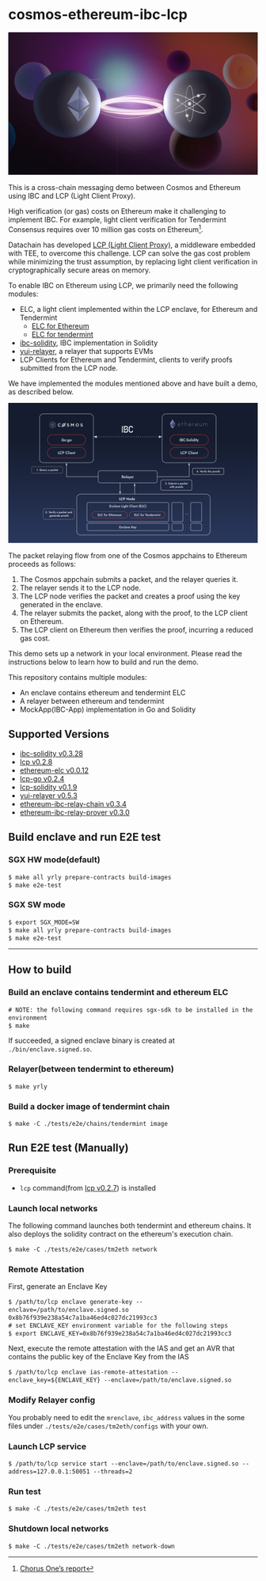 # cosmos-ethereum-ibc-lcp

![banner](./docs/images/banner.png)

This is a cross-chain messaging demo between Cosmos and Ethereum using IBC and LCP (Light Client Proxy).

High verification (or gas) costs on Ethereum make it challenging to implement IBC.
For example, light client verification for Tendermint Consensus requires over 10 million gas costs on Ethereum[^1].

Datachain has developed [LCP (Light Client Proxy)](https://github.com/datachainlab/lcp), a middleware embedded with TEE, to overcome this challenge.
LCP can solve the gas cost problem while minimizing the trust assumption,
by replacing light client verification in cryptographically secure areas on memory.

To enable IBC on Ethereum using LCP, we primarily need the following modules:
- ELC, a light client implemented within the LCP enclave, for Ethereum and Tendermint
    - [ELC for Ethereum](https://github.com/datachainlab/ethereum-elc)
    - [ELC for tendermint](https://github.com/datachainlab/lcp/tree/main/modules/tendermint-lc)
- [ibc-solidity](https://github.com/hyperledger-labs/yui-ibc-solidity), IBC implementation in Solidity
- [yui-relayer](https://github.com/datachainlab/yui-relayer), a relayer that supports EVMs
- LCP Clients for Ethereum and Tendermint, clients to verify proofs submitted from the LCP node.

We have implemented the modules mentioned above and have built a demo, as described below.

![architecture](./docs/images/architecture.png)

The packet relaying flow from one of the Cosmos appchains to Ethereum proceeds as follows:
1. The Cosmos appchain submits a packet, and the relayer queries it.
2. The relayer sends it to the LCP node.
3. The LCP node verifies the packet and creates a proof using the key generated in the enclave.
4. The relayer submits the packet, along with the proof, to the LCP client on Ethereum.
5. The LCP client on Ethereum then verifies the proof, incurring a reduced gas cost.

This demo sets up a network in your local environment.
Please read the instructions below to learn how to build and run the demo.

This repository contains multiple modules:
- An enclave contains ethereum and tendermint ELC
- A relayer between ethereum and tendermint
- MockApp(IBC-App) implementation in Go and Solidity

[^1]: [Chorus One’s report](https://github.com/ChorusOne/tendermint-sol)

## Supported Versions

- [ibc-solidity v0.3.28](https://github.com/hyperledger-labs/yui-ibc-solidity/releases/tag/v0.3.28)
- [lcp v0.2.8](https://github.com/datachainlab/lcp/releases/tag/v0.2.8)
- [ethereum-elc v0.0.12](https://github.com/datachainlab/ethereum-elc/releases/tag/v0.0.12)
- [lcp-go v0.2.4](https://github.com/datachainlab/lcp-go/releases/tag/v0.2.4)
- [lcp-solidity v0.1.9](https://github.com/datachainlab/lcp-solidity/releases/tag/v0.1.9)
- [yui-relayer v0.5.3](https://github.com/hyperledger-labs/yui-relayer/releases/tag/v0.5.3)
- [ethereum-ibc-relay-chain v0.3.4](https://github.com/datachainlab/ethereum-ibc-relay-chain/releases/tag/v0.3.4)
- [ethereum-ibc-relay-prover v0.3.0](https://github.com/datachainlab/ethereum-ibc-relay-prover/releases/tag/v0.3.0)

## Build enclave and run E2E test

### SGX HW mode(default)

```
$ make all yrly prepare-contracts build-images
$ make e2e-test
```

### SGX SW mode

```
$ export SGX_MODE=SW
$ make all yrly prepare-contracts build-images
$ make e2e-test
```

------------

## How to build

### Build an enclave contains tendermint and ethereum ELC

```
# NOTE: the following command requires sgx-sdk to be installed in the environment
$ make
```

If succeeded, a signed enclave binary is created at `./bin/enclave.signed.so`.

### Relayer(between tendermint to ethereum)

```
$ make yrly
```

### Build a docker image of tendermint chain

```
$ make -C ./tests/e2e/chains/tendermint image
```

## Run E2E test (Manually)

### Prerequisite

- `lcp` command(from [lcp v0.2.7](https://github.com/datachainlab/lcp/releases/tag/v0.2.7)) is installed

### Launch local networks

The following command launches both tendermint and ethereum chains. It also deploys the solidity contract on the ethereum's execution chain.

```
$ make -C ./tests/e2e/cases/tm2eth network
```

### Remote Attestation

First, generate an Enclave Key

```
$ /path/to/lcp enclave generate-key --enclave=/path/to/enclave.signed.so
0x8b76f939e238a54c7a1ba46ed4c027dc21993cc3
# set ENCLAVE_KEY environment variable for the following steps
$ export ENCLAVE_KEY=0x8b76f939e238a54c7a1ba46ed4c027dc21993cc3
```

Next, execute the remote attestation with the IAS and get an AVR that contains the public key of the Enclave Key from the IAS

```
$ /path/to/lcp enclave ias-remote-attestation --enclave_key=${ENCLAVE_KEY} --enclave=/path/to/enclave.signed.so
```

### Modify Relayer config

You probably need to edit the `mrenclave`, `ibc_address` values in the some files under `./tests/e2e/cases/tm2eth/configs` with your own.

### Launch LCP service

```
$ /path/to/lcp service start --enclave=/path/to/enclave.signed.so --address=127.0.0.1:50051 --threads=2
```

### Run test

```
$ make -C ./tests/e2e/cases/tm2eth test
```

### Shutdown local networks

```
$ make -C ./tests/e2e/cases/tm2eth network-down
```
